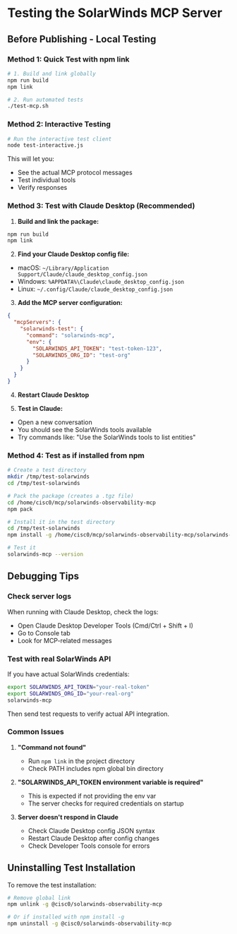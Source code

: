 # Testing the SolarWinds MCP Server

## Before Publishing - Local Testing

### Method 1: Quick Test with npm link

```bash
# 1. Build and link globally
npm run build
npm link

# 2. Run automated tests
./test-mcp.sh
```

### Method 2: Interactive Testing

```bash
# Run the interactive test client
node test-interactive.js
```

This will let you:
- See the actual MCP protocol messages
- Test individual tools
- Verify responses

### Method 3: Test with Claude Desktop (Recommended)

1. **Build and link the package:**
```bash
npm run build
npm link
```

2. **Find your Claude Desktop config file:**
- macOS: `~/Library/Application Support/Claude/claude_desktop_config.json`
- Windows: `%APPDATA%\Claude\claude_desktop_config.json`
- Linux: `~/.config/Claude/claude_desktop_config.json`

3. **Add the MCP server configuration:**
```json
{
  "mcpServers": {
    "solarwinds-test": {
      "command": "solarwinds-mcp",
      "env": {
        "SOLARWINDS_API_TOKEN": "test-token-123",
        "SOLARWINDS_ORG_ID": "test-org"
      }
    }
  }
}
```

4. **Restart Claude Desktop**

5. **Test in Claude:**
- Open a new conversation
- You should see the SolarWinds tools available
- Try commands like: "Use the SolarWinds tools to list entities"

### Method 4: Test as if installed from npm

```bash
# Create a test directory
mkdir /tmp/test-solarwinds
cd /tmp/test-solarwinds

# Pack the package (creates a .tgz file)
cd /home/cisc0/mcp/solarwinds-observability-mcp
npm pack

# Install it in the test directory
cd /tmp/test-solarwinds
npm install -g /home/cisc0/mcp/solarwinds-observability-mcp/solarwinds-observability-mcp-*.tgz

# Test it
solarwinds-mcp --version
```

## Debugging Tips

### Check server logs
When running with Claude Desktop, check the logs:
- Open Claude Desktop Developer Tools (Cmd/Ctrl + Shift + I)
- Go to Console tab
- Look for MCP-related messages

### Test with real SolarWinds API
If you have actual SolarWinds credentials:

```bash
export SOLARWINDS_API_TOKEN="your-real-token"
export SOLARWINDS_ORG_ID="your-real-org"
solarwinds-mcp
```

Then send test requests to verify actual API integration.

### Common Issues

1. **"Command not found"**
   - Run `npm link` in the project directory
   - Check PATH includes npm global bin directory

2. **"SOLARWINDS_API_TOKEN environment variable is required"**
   - This is expected if not providing the env var
   - The server checks for required credentials on startup

3. **Server doesn't respond in Claude**
   - Check Claude Desktop config JSON syntax
   - Restart Claude Desktop after config changes
   - Check Developer Tools console for errors

## Uninstalling Test Installation

To remove the test installation:

```bash
# Remove global link
npm unlink -g @cisc0/solarwinds-observability-mcp

# Or if installed with npm install -g
npm uninstall -g @cisc0/solarwinds-observability-mcp
```
